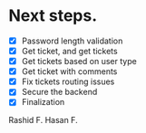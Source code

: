 # Next steps.

- [x] Password length validation
- [x] Get ticket, and get tickets
- [x] Get tickets based on user type
- [x] Get ticket with comments
- [x] Fix tickets routing issues
- [x] Secure the backend
- [x] Finalization

Rashid F.
Hasan F.

